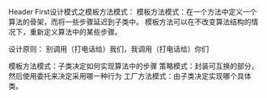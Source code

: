 Header First设计模式之模板方法模式：
模板方法模式：在一个方法中定义一个算法的骨架，而将一些步骤延迟到子类中。
模板方法可以在不改变算法结构的情况下，重新定义算法中的某些步骤。

设计原则：
别调用（打电话给）我们，我调用（打电话给）你们

模板方法模式：子类决定如何实现算法中的步骤
策略模式：封装可互换的部分，然后使用委托来决定采用哪一种行为
工厂方法模式：由子类决定实现哪个具体类。